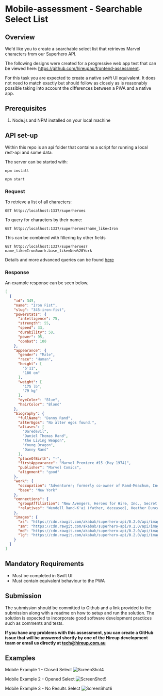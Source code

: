 # Mobile-assessment - Searchable Select List

## Overview
We'd like you to create a searchable select list that retrieves Marvel characters from our Superhero API.

The following designs were created for a progressive web app test that can be
viewed here: https://github.com/hireupau/frontend-assessment.

For this task you are expected to create a native swift UI equivalent. It does
not need to match exactly but should follow as closely as is reasonably possible
taking into account the differences between a PWA and a native app.

## Prerequisites
1. Node.js and NPM installed on your local machine

## API set-up

Within this repo is an api folder that contains a script for running a local rest-api and some data.

The server can be started with:

```npm install```

```npm start```

### Request

To retrieve a list of all characters:

```GET http://localhost:1337/superheroes ```

To query for characters by their name:

```GET http://localhost:1337/superheroes?name_like=Iron```

This can be combined with filtering by other fields

```GET http://localhost:1337/superheroes?name_like=Iron&work.base_like=New%20York```

Details and more advanced queries can be found [here](https://github.com/typicode/json-server#routes)


### Response

An example response can be seen below.

```json
[
  {
    "id": 345,
    "name": "Iron Fist",
    "slug": "345-iron-fist",
    "powerstats": {
      "intelligence": 75,
      "strength": 55,
      "speed": 33,
      "durability": 50,
      "power": 95,
      "combat": 100
    },
    "appearance": {
      "gender": "Male",
      "race": "Human",
      "height": [
        "5'11",
        "180 cm"
      ],
      "weight": [
        "175 lb",
        "79 kg"
      ],
      "eyeColor": "Blue",
      "hairColor": "Blond"
    },
    "biography": {
      "fullName": "Danny Rand",
      "alterEgos": "No alter egos found.",
      "aliases": [
        "Daredevil",
        "Daniel Thomas Rand",
        "the Living Weapon",
        "Young Dragon",
        "Danny Rand"
      ],
      "placeOfBirth": "-",
      "firstAppearance": "Marvel Premiere #15 (May 1974)",
      "publisher": "Marvel Comics",
      "alignment": "good"
    },
    "work": {
      "occupation": "Adventurer; formerly co-owner of Rand-Meachum, Inc., bodyguard, private investigator, research assistant, warrior",
      "base": "New York"
    },
    "connections": {
      "groupAffiliation": "New Avengers, Heroes for Hire, Inc., Secret Defenders, Defenders, Misty Knight, Luke Cage",
      "relatives": "Wendell Rand-K'ai (father, deceased), Heather Duncan Rand (mother, deceased), Yu-Ti (adopted uncle), Miranda Rand-K'ai (half-sister), Lord Tuan (adopted paternal grandfather, deceased), Lady Ming (adopted paternal grandmother, deceased), Thomas Duncan (maternal grandfather)"
    },
    "images": {
      "xs": "https://cdn.rawgit.com/akabab/superhero-api/0.2.0/api/images/xs/345-iron-fist.jpg",
      "sm": "https://cdn.rawgit.com/akabab/superhero-api/0.2.0/api/images/sm/345-iron-fist.jpg",
      "md": "https://cdn.rawgit.com/akabab/superhero-api/0.2.0/api/images/md/345-iron-fist.jpg",
      "lg": "https://cdn.rawgit.com/akabab/superhero-api/0.2.0/api/images/lg/345-iron-fist.jpg"
    }
  }
]
```

## Mandatory Requirements
- Must be completed in Swift UI
- Must contain equivalent behaviour to the PWA

## Submission
The submission should be committed to Github and a link provided to the submission along with a readme on how to setup and run the solution. The solution is expected to incorporate good software development practices such as comments and tests.

**If you have any problems with this assessment, you can create a GitHub issue that will be answered shortly by one of the Hireup development team or email us directly at tech@hireup.com.au**

## Examples

Mobile Example 1 - Closed Select
![ScreenShot4](https://i.imgur.com/KUaenjW.jpg)

Mobile Example 2 - Opened Select
![ScreenShot5](https://i.imgur.com/KAJvi1s.jpg)

Mobile Example 3 - No Results Select
![ScreenShot6](https://i.imgur.com/0938RCR.jpg)

